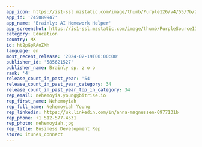 ```yaml
---
app_icon: https://is1-ssl.mzstatic.com/image/thumb/Purple126/v4/55/7b/26/557b26f1-d43d-1c49-31ed-8759ee422cb2/BrainlyAppIcon-0-0-1x_U007emarketing-0-6-0-85-220.png/1024x1024bb.png
app_id: '745089947'
app_name: 'Brainly: AI Homework Helper'
app_screenshot: https://is1-ssl.mzstatic.com/image/thumb/PurpleSource116/v4/3a/48/0d/3a480d90-c185-d024-f58c-14e7d2c0a47d/750354d7-ba99-4dbb-a84e-9effda14e7e1_US-iPhone-01-6.5in.png/1242x2688bb.png
category: Education
country: MX
id: ht2pGpRAoZMh
language: en
most_recent_release: '2024-02-19T00:00:00'
publisher_id: '585621527'
publisher_name: Brainly sp. z o o
rank: '4'
release_count_in_past_year: '54'
release_count_in_past_year_category: 34
release_count_in_past_year_top_in_category: 34
rep_email: nehemoyia.young@bitrise.io
rep_first_name: Nehemoyiah
rep_full_name: Nehemoyiah Young
rep_linkedin: https://uk.linkedin.com/in/anna-magnussen-0977131b
rep_phone: +1 512-577-4531
rep_photo: nehemoyiah.jpg
rep_title: Business Development Rep
store: itunes_connect
---
```

